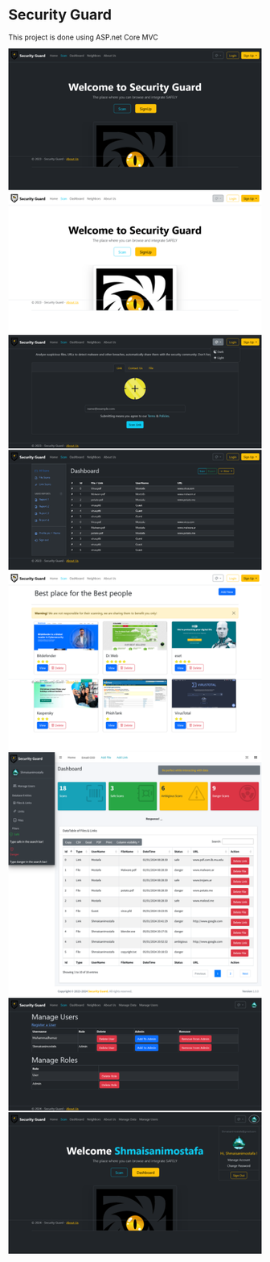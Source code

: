 # Security Guard

This project is done using ASP.net Core MVC

![Screenshot1](<./Github%20Repo%20Images/Screenshot%20(1).png>)
![Screenshot2](<./Github%20Repo%20Images/Screenshot%20(2).png>)
![Screenshot3](<./Github%20Repo%20Images/Screenshot%20(3).png>)
![Screenshot4](<./Github%20Repo%20Images/Screenshot%20(4).png>)
![Screenshot5](<./Github%20Repo%20Images/Screenshot%20(5).png>)
![Screenshot6](<./Github%20Repo%20Images/Screenshot%20(6).png>)
![Screenshot7](<./Github%20Repo%20Images/Screenshot%20(7).png>)
![Screenshot8](<./Github%20Repo%20Images/Screenshot%20(8).png>)
